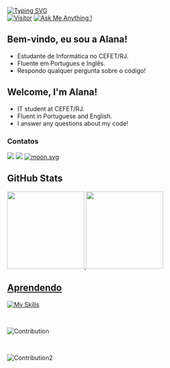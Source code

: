 [![Typing SVG](https://readme-typing-svg.herokuapp.com/?lines=Hello+World!;Olá+Mundo!&size=15&color=158fad&duration=4500&font=consolas)](https://git.io/typing-svg) <br>
[![Visitor](https://visitor-badge.laobi.icu/badge?page_id=ala-r-f.ala-r-f)](https://github.com/ala-r-f) [![Ask Me Anything !](https://img.shields.io/badge/Ask%20me-anything-1abc9c.svg)](https://GitHub.com/ala-r-f)
## Bem-vindo, eu sou a Alana!
<ul>
  <li>Estudante de Informática no CEFET/RJ.
  <li>Fluente em Portugues e Inglês.
  <li>Respondo qualquer pergunta sobre o código!
</ul>

## Welcome, I'm Alana!

<ul>
  <li>IT student at CEFET/RJ.
  <li>Fluent in Portuguese and English.
  <li>I answer any questions about my code!
</ul>

### Contatos
<div>
  <a href="https://www.linkedin.com/in/alana-rodrigues-franzen-b23959238/" target="_blank"><img src="https://img.shields.io/badge/-LinkedIn-%230077B5?style=for-the-badge&logo=linkedin&logoColor=white"></a>  
  <a href="mailto:alana.franzen@aluno.cefet-rj.br"><img src="https://img.shields.io/badge/Microsoft_Outlook-0078D4?style=for-the-badge&logo=microsoft-outlook&logoColor=white"></a>
  <a href="https://moon-svg.minung.dev">
    <img src="https://moon-svg.minung.dev/moon.svg?size=30&theme=basic" alt="moon.svg" />
  </a>
</div>


## GitHub Stats
<div align="left">
  <a href="https://github.com/Ala-R-F">
  <img height="180em" src="https://github-readme-stats.vercel.app/api?username=Ala-R-F&show_icons=true&theme=tokyonight&include_all_commits=true&count_private=true"/>
  <img height="180em" src="https://github-readme-stats.vercel.app/api/top-langs/?username=Ala-R-F&layout=compact&langs_count=7&theme=tokyonight"/>
</div>

## Aprendendo
  
 [![My Skills](https://skillicons.dev/icons?i=py,html,css,php,c,cpp,java,js,postgres)](https://skillicons.dev)
 
 </br>
 
 ![Contribution](https://github-readme-activity-graph.cyclic.app/graph?username=ala-r-f&theme=react-dark&custom_title=My%20(awesome)%20commits&hide_border=true&area=true)

 </br>
 
 ![Contribution2](http://github-profile-summary-cards.vercel.app/api/cards/profile-details?username=ala-r-f&theme=2077)
